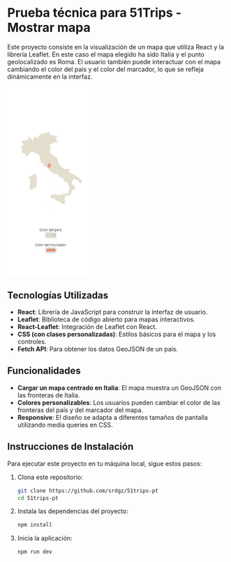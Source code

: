 # Prueba técnica para 51Trips - Mostrar mapa

Este proyecto consiste en la visualización de un mapa que utiliza React y la librería Leaflet. En este caso el mapa elegido ha sido Italia y el punto geolocalizado es Roma. El usuario también puede interactuar con el mapa cambiando el color del país y el color del marcador, lo que se refleja dinámicamente en la interfaz.

<img src="./src/assets/Imagen1.png" alt="Pantalla mapa" width="200">

## Tecnologías Utilizadas

- **React**: Librería de JavaScript para construir la interfaz de usuario.
- **Leaflet**: Biblioteca de código abierto para mapas interactivos.
- **React-Leaflet**: Integración de Leaflet con React.
- **CSS (con clases personalizadas)**: Estilos básicos para el mapa y los controles.
- **Fetch API**: Para obtener los datos GeoJSON de un país.

## Funcionalidades

- **Cargar un mapa centrado en Italia**: El mapa muestra un GeoJSON con las fronteras de Italia.
- **Colores personalizables**: Los usuarios pueden cambiar el color de las fronteras del país y del marcador del mapa.
- **Responsive**: El diseño se adapta a diferentes tamaños de pantalla utilizando media queries en CSS.

## Instrucciones de Instalación

Para ejecutar este proyecto en tu máquina local, sigue estos pasos:

1. Clona este repositorio:

   ```bash
   git clone https://github.com/srdgz/51trips-pt
   cd 51trips-pt

   ```

2. Instala las dependencias del proyecto:

   ```bash
   npm install

   ```

3. Inicia la aplicación:

   ```bash
   npm run dev

   ```
